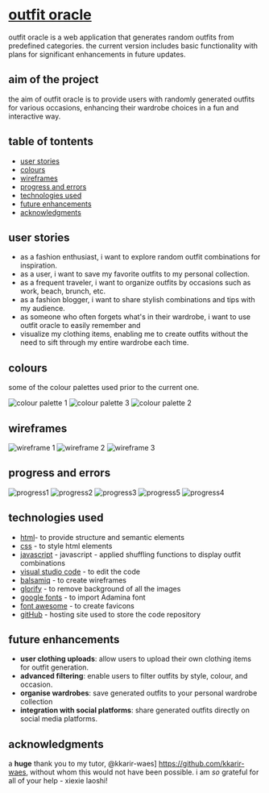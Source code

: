 # [outfit oracle](https://elfitron.github.io/outfit-oracle/) 


outfit oracle is a web application that generates random outfits from predefined categories. the current 
version includes basic functionality with plans for significant enhancements in future updates.


## aim of the project

the aim of outfit oracle is to provide users with randomly generated outfits for various occasions, 
enhancing their wardrobe choices in a fun and interactive way. 


## table of tontents

- [user stories](#user-stories)
- [colours](#colours)
- [wireframes](#wireframes)
- [progress and errors](#progress-and-errors)
- [technologies used](#technologies-used)
- [future enhancements](#future-enhancements)
- [acknowledgments](#acknowledgments)


## user stories

- as a fashion enthusiast, i want to explore random outfit combinations for inspiration.
- as a user, i want to save my favorite outfits to my personal collection.
- as a frequent traveler, i want to organize outfits by occasions such as work, beach, brunch, etc.
- as a fashion blogger, i want to share stylish combinations and tips with my audience.
- as someone who often forgets what's in their wardrobe, i want to use outfit oracle to easily remember and
- visualize my clothing items, enabling me to create outfits without the need to sift through my entire wardrobe each time.


## colours

some of the colour palettes used prior to the current one. 

![colour palette 1](readme/coolors.png)
![colour palette 3](readme/coolors3.png)
![colour palette 2](readme/coolors2.png)



## wireframes

![wireframe 1](readme/wireframe1.png)
![wireframe 2](readme/wireframe3.png)
![wireframe 3](readme/wireframe4.png)


## progress and errors

![progress1](readme/process1.png)
![progress2](readme/process2.png)
![progress3](readme/process.png)
![progress5](readme/progress.png)
![progress4](readme/process3.png)


## technologies used

- [html](https://web.dev/learn/html/overview/)- to provide structure and semantic elements 
- [css](https://developer.mozilla.org/en-US/docs/Web/CSS) - to style html elements
- [javascript](https://www.javascript.com) - javascript - applied shuffling functions to display outfit combinations
- [visual studio code](https://code.visualstudio.com/) - to edit the code
- [balsamiq](https://balsamiq.com/) - to create wireframes
- [glorify](https://glorify.com/) - to remove background of all the images
- [google fonts](https://fonts.google.com/) - to import Adamina font
- [font awesome](https://fontawesome.com/) - to create favicons
- [gitHub](https://github.com/) - hosting site used to store the code repository


## future enhancements

- **user clothing uploads**: allow users to upload their own clothing items for outfit generation.
- **advanced filtering**: enable users to filter outfits by style, colour, and occasion.
- **organise wardrobes**: save generated outfits to your personal wardrobe collection
- **integration with social platforms**: share generated outfits directly on social media platforms.


## acknowledgments

a **huge** thank you to my tutor, @kkarir-waes] https://github.com/kkarir-waes, without whom this would not have been possible.
i am *so* grateful for all of your help - xiexie laoshi!

